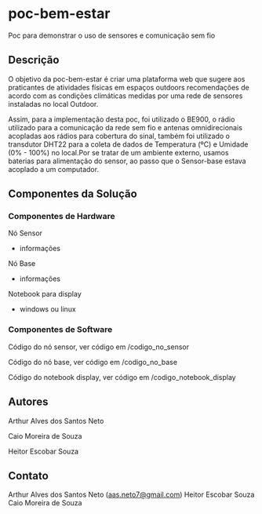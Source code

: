 # poc-bem-estar
Poc para demonstrar o uso de sensores e comunicação sem fio

## Descrição 
  O objetivo da poc-bem-estar é  criar uma plataforma web que sugere aos praticantes de atividades físicas em espaços outdoors recomendações de acordo com as condições climáticas medidas por uma rede de sensores instaladas no local Outdoor.
  
  Assim, para a implementação desta poc, foi utilizado o BE900, o rádio utilizado para a comunicação da rede sem fio e antenas omnidirecionais acopladas aos rádios para cobertura do sinal, também foi utilizado o transdutor DHT22 para a coleta de dados de Temperatura (ºC) e Umidade (0% - 100%) no local.Por se tratar de um ambiente externo, usamos baterias para alimentação do sensor, ao passo que o Sensor-base estava acoplado a um computador.

## Componentes da Solução 
### Componentes de Hardware
Nó Sensor
- informações

Nó Base
- informações

Notebook para display
- windows ou linux
### Componentes de Software
Código do nó sensor, ver código em /codigo_no_sensor

Código do nó base, ver código em /codigo_no_base

Código do notebook display, ver código em /codigo_notebook_display


## Autores 
Arthur Alves dos Santos Neto

Caio Moreira de Souza

Heitor Escobar Souza

## Contato
Arthur Alves dos Santos Neto (aas.neto7@gmail.com)
Heitor Escobar Souza
Caio Moreira de Souza
